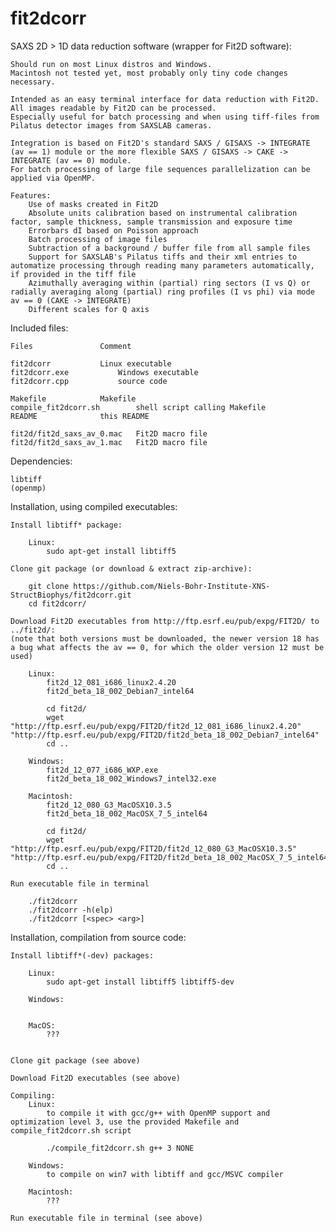 # fit2dcorr
SAXS 2D > 1D data reduction software (wrapper for Fit2D software):

	Should run on most Linux distros and Windows.
	Macintosh not tested yet, most probably only tiny code changes necessary.

	Intended as an easy terminal interface for data reduction with Fit2D.
	All images readable by Fit2D can be processed.
	Especially useful for batch processing and when using tiff-files from Pilatus detector images from SAXSLAB cameras.

	Integration is based on Fit2D's standard SAXS / GISAXS -> INTEGRATE (av == 1) module or the more flexible SAXS / GISAXS -> CAKE -> INTEGRATE (av == 0) module.
	For batch processing of large file sequences parallelization can be applied via OpenMP.

	Features:
		Use of masks created in Fit2D
		Absolute units calibration based on instrumental calibration factor, sample thickness, sample transmission and exposure time
		Errorbars dI based on Poisson approach
		Batch processing of image files
		Subtraction of a background / buffer file from all sample files
		Support for SAXSLAB's Pilatus tiffs and their xml entries to automatize processing through reading many parameters automatically, if provided in the tiff file
		Azimuthally averaging within (partial) ring sectors (I vs Q) or radially averaging along (partial) ring profiles (I vs phi) via mode av == 0 (CAKE -> INTEGRATE)
		Different scales for Q axis


Included files:

	Files				Comment

	fit2dcorr			Linux executable
	fit2dcorr.exe			Windows executable
	fit2dcorr.cpp			source code

	Makefile			Makefile
	compile_fit2dcorr.sh		shell script calling Makefile
	README				this README

	fit2d/fit2d_saxs_av_0.mac	Fit2D macro file
	fit2d/fit2d_saxs_av_1.mac	Fit2D macro file


Dependencies:

	libtiff
	(openmp)


Installation, using compiled executables:

	Install libtiff* package:

		Linux:
			sudo apt-get install libtiff5

	Clone git package (or download & extract zip-archive):

		git clone https://github.com/Niels-Bohr-Institute-XNS-StructBiophys/fit2dcorr.git
		cd fit2dcorr/

	Download Fit2D executables from http://ftp.esrf.eu/pub/expg/FIT2D/ to ../fit2d/:
	(note that both versions must be downloaded, the newer version 18 has a bug what affects the av == 0, for which the older version 12 must be used)

		Linux:
			fit2d_12_081_i686_linux2.4.20
			fit2d_beta_18_002_Debian7_intel64

			cd fit2d/
			wget "http://ftp.esrf.eu/pub/expg/FIT2D/fit2d_12_081_i686_linux2.4.20" "http://ftp.esrf.eu/pub/expg/FIT2D/fit2d_beta_18_002_Debian7_intel64"
			cd ..

		Windows:
			fit2d_12_077_i686_WXP.exe
			fit2d_beta_18_002_Windows7_intel32.exe

		Macintosh:
			fit2d_12_080_G3_MacOSX10.3.5
			fit2d_beta_18_002_MacOSX_7_5_intel64

			cd fit2d/
			wget "http://ftp.esrf.eu/pub/expg/FIT2D/fit2d_12_080_G3_MacOSX10.3.5" "http://ftp.esrf.eu/pub/expg/FIT2D/fit2d_beta_18_002_MacOSX_7_5_intel64"
			cd ..

	Run executable file in terminal 

		./fit2dcorr
		./fit2dcorr -h(elp)
		./fit2dcorr [<spec> <arg>]



Installation, compilation from source code:

	Install libtiff*(-dev) packages:

		Linux:
			sudo apt-get install libtiff5 libtiff5-dev

		Windows:


		MacOS:
			???


	Clone git package (see above)

	Download Fit2D executables (see above)

	Compiling:
		Linux:
			to compile it with gcc/g++ with OpenMP support and optimization level 3, use the provided Makefile and compile_fit2dcorr.sh script

			./compile_fit2dcorr.sh g++ 3 NONE

		Windows:
			to compile on win7 with libtiff and gcc/MSVC compiler

		Macintosh:
			???

	Run executable file in terminal (see above)









